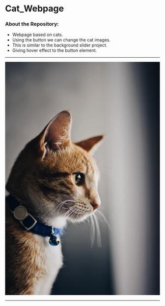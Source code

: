 # Cat_Webpage

### About the Repository:

- Webpage based on cats.
- Using the button we can change the cat images.
- This is similar to the background slider project.
- Giving hover effect to the button element.

<hr>
<img src = "https://github.com/yashksingh/Cat_Webpage/blob/main/Wiki_Images/alex-nicolopoulos-hxn2HjZHyQE-unsplash.jpg">
<hr>
